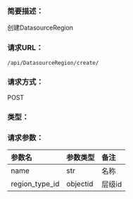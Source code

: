### **简要描述：**

创建DatasourceRegion

### **请求URL：**

`/api/DatasourceRegion/create/`

### **请求方式：**

POST

### **类型：**


### **请求参数：**

|参数名|参数类型|备注|
|:--|:--|:--|
|name|str|名称|
|region_type_id|objectid|层级id|
